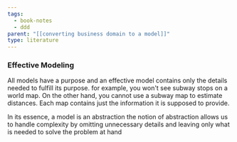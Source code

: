 ```yaml
---
tags:
  - book-notes
  - ddd
parent: "[[converting business domain to a model]]"
type: literature
---
```

### Effective Modeling 
All models have a purpose and an effective model contains only the details needed to fulfill its purpose. for example, you won't see subway stops on a world map. On the other hand, you cannot use a subway map to estimate distances. Each map contains just the information it is supposed to provide. 

In its essence, a model is an abstraction the notion of abstraction allows us to handle complexity by omitting unnecessary details and leaving only what is needed to solve the problem at hand 